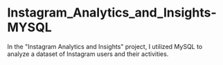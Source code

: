 # Instagram_Analytics_and_Insights-MYSQL
In the "Instagram Analytics and Insights" project, I utilized MySQL to analyze a dataset of Instagram users and their activities.

